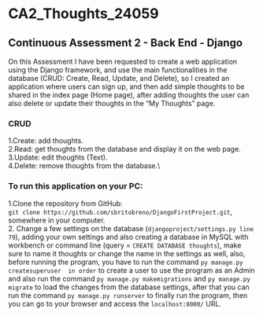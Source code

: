 # CA2_Thoughts_24059
## Continuous Assessment 2 - Back End - Django

On this Assessment I have been requested to create a web application using the Django framework,
and use the main functionalities in the database (CRUD: Create, Read, Update, and Delete), so I created an application where users can sign up, and then add simple thoughts to be shared in the index page (Home page), after adding thoughts the user can also delete or update their thoughts in the “My Thoughts” page.
### CRUD
1.Create: add thoughts.\
2.Read: get thoughts from the database and display it on the web page.\
3.Update: edit thoughts (Text).\
4.Delete: remove thoughts from the database.\

### To run this application on your PC:

1.Clone the repository from GitHub: \
`git clone https://github.com/sbritobreno/DjangoFirstProject.git`, somewhere
in your computer.\
2. Change a few settings on the database (`djangoproject/settings.py line 79`), adding your own settings and also creating a database
in MySQL with workbench or command line (query = `CREATE DATABASE thoughts`), make sure to name it thoughts or change the name in the settings as well,
also, before running the program, you have to run the command `py manage.py createsuperuser 
in order` to create a user to use the program as an Admin and also run the command
`py manage.py makemigrations` and `py manage.py migrate` to load the changes from the database settings, after that you can run the command 
`py manage.py runserver` to finally run the program, then you can go to your browser
and access the `localhost:8000/` URL.
